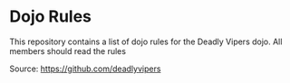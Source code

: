 Dojo Rules
==========

This repository contains a list of dojo rules for the Deadly Vipers dojo.
All members should read the rules

Source: https://github.com/deadlyvipers

